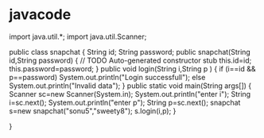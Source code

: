 # javacode
import java.util.*;
import java.util.Scanner;

public class snapchat {
	String id;
	String password;
	public snapchat(String id,String password) {
		// TODO Auto-generated constructor stub
		this.id=id;
		this.password=password;	
	}
	public void login(String i,String p ) {
		if (i==id && p==password)
			System.out.println("Login successfull");
		else 
			System.out.println("Invalid data");	
	}
    public static void main(String args[]) {
    	Scanner sc=new Scanner(System.in);
		System.out.println("enter i");
		String i=sc.next();
		System.out.println("enter p");
		String p=sc.next();
		snapchat s=new snapchat("sonu5","sweety8");
            s.login(i,p);
    }
    
		
}
